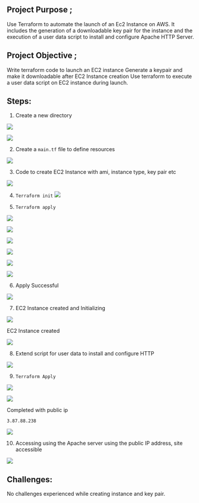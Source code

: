 ## Project Purpose ;
Use Terraform to automate the launch of an Ec2 Instance on AWS. 
It includes the generation of a downloadable key pair for the instance and the execution of a user data script to install and configure Apache HTTP Server. 

## Project Objective ;
Write terraform code to launch an EC2 instance 
Generate a keypair and make it downloadable after EC2 Instance creation
Use terraform to execute a user data script on EC2 instance during launch.

## Steps:

1. Create a new directory 

![](./img/1.%20Directory.png)

![](./img/1.%20Directoryy.png)

2. Create a `main.tf` file to define resources

![](./img/2.%20main.png)

3. Code to create EC2 Instance with 
ami, instance type, key pair etc 

![](./img/terra%20file.png)

4. `Terraform init`
![](./img/4.%20terra%20init.png)



5. `Terraform apply`


![](./img/5.%20terra%20apply1.png)

![](./img/5.%20terra%20apply2.png)

![](./img/5.%20terra%20apply3.png)

![](./img/5.%20terra%20apply4.png)

![](./img/5.%20terra%20apply5.png)

![](./img/5.%20terra%20apply6.png)

6. Apply Successful 

![](./img/6.%20terra%20done.png)

7. EC2 Instance created and Initializing 


![](./img/7.%20Instance%20initializing.png)


   EC2 Instance created 


![](./img/7.%20Instance%20successful.png)


8. Extend script for user data to install and configure HTTP

![](./img/8.%20script%20expanded%20to%20add%20user%20data.png)

9. `Terraform Apply`

![](./img/9.%20terra%20apply.png)


![](./img/9.%20terra%20apply2.png)

Completed with public ip

`3.87.88.238`

![](./img/9.%20terra%20apply3.png)



10. Accessing using the Apache server using the public IP address, site accessible 


![](./IMG/10.%20website%20accessed.png)



## Challenges: 

No challenges experienced while creating instance and key pair. 

